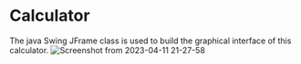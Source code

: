 # Calculator
The java Swing JFrame class is used to build the graphical interface of this calculator.
![Screenshot from 2023-04-11 21-27-58](https://user-images.githubusercontent.com/117135045/231323692-93a783a1-3133-43f4-8678-aef173ba2d3c.png)
